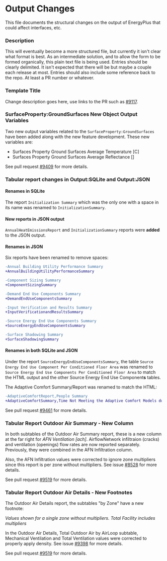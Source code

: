 Output Changes
==============

This file documents the structural changes on the output of EnergyPlus that could affect interfaces, etc.

### Description

This will eventually become a more structured file, but currently it isn't clear what format is best. As an intermediate solution, and to allow the form to be formed organically, this plain text file is being used. Entries should be clearly delimited.  It isn't expected that there will be but maybe a couple each release at most. Entries should also include some reference back to the repo.  At least a PR number or whatever.

### Template Title

Change description goes here, use links to the PR such as [#9117](https://github.com/NREL/EnergyPlus/pull/9117/files).

### SurfaceProperty:GroundSurfaces New Object Output Variables

Two new output variables related to the `SurfaceProperty:GroundSurfaces` have been added along with the new feature development. These new variables are:

- Surfaces Property Ground Surfaces Average Temperature [C]
- Surfaces Property Ground Surfaces Average Reflectance []

See pull request [#9409](https://github.com/NREL/EnergyPlus/pull/9409) for more details.

### Tabular report changes in Output:SQLite and Output:JSON

#### Renames in SQLite

The report `Initialization Summary` which was the only one with a space in its name was renamed to `InitializationSummary`.

#### New reports in JSON output

`AnnualHeatEmissionsReport` and `InitializationSummary` reports were **added** to the JSON output.

#### Renames in JSON

Six reports have been renamed to remove spaces:

```diff
-Annual Building Utility Performance Summary
+AnnualBuildingUtilityPerformanceSummary

-Component Sizing Summary
+ComponentSizingSummary

-Demand End Use Components Summary
+DemandEndUseComponentsSummary

-Input Verification and Results Summary
+InputVerificationandResultsSummary

-Source Energy End Use Components Summary
+SourceEnergyEndUseComponentsSummary

-Surface Shadowing Summary
+SurfaceShadowingSummary
```

#### Renames in both SQLite and JSON

Under the report `SourceEnergyEndUseComponentsSummary`, the table `Source Energy End Use Component Per Conditioned Floor Area` was renamed to `Source Energy End Use Components Per Conditioned Floor Area` to match the HTML output and the other Source Energy End Use Component**s** tables.

The Adaptive Comfort Summary/Report was renamed to match the HTML:

```diff
-AdaptiveComfortReport,People Summary
+AdaptiveComfortSummary,Time Not Meeting the Adaptive Comfort Models during Occupied Hours
```

See pull request [#9461](https://github.com/NREL/EnergyPlus/pull/9461) for more details.

### Tabular Report Outdoor Air Summary - New Column
In both subtables of the Outdoor Air Summary report, these is a new column at the far right for *AFN Ventilation [ach]*. AirflowNetwork infiltraion (cracks) and ventilation (openings) flow rates are now reported separately. Previously, they were combined in the AFN Infiltration column. 

Also, the AFN Infiltration values were corrected to ignore zone multipliers since this report is per zone without multipliers. See issue [#8528](https://github.com/NREL/EnergyPlus/issues/8528) for more details.

See pull request [#9519](https://github.com/NREL/EnergyPlus/pull/9519) for more details.

### Tabular Report Outdoor Air Details - New Footnotes
The Outdoor Air Details report, the subtables "by Zone" have a new footnote:

*Values shown for a single zone without multipliers. Total Facility includes multipliers*

In the Outdoor Air Details, Total Outdoor Air by AirLoop subtable, Mechanical Ventilation and Total Ventilation values were corrected to properly apply density. See issue [#9398](https://github.com/NREL/EnergyPlus/issues/9398) for more details.

See pull request [#9519](https://github.com/NREL/EnergyPlus/pull/9519) for more details.

